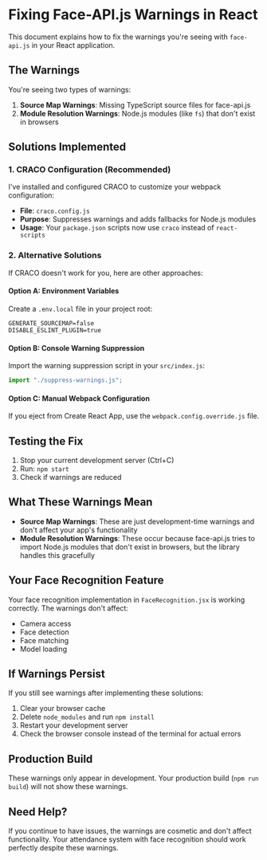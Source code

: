 # Fixing Face-API.js Warnings in React

This document explains how to fix the warnings you're seeing with `face-api.js` in your React application.

## The Warnings

You're seeing two types of warnings:

1. **Source Map Warnings**: Missing TypeScript source files for face-api.js
2. **Module Resolution Warnings**: Node.js modules (like `fs`) that don't exist in browsers

## Solutions Implemented

### 1. CRACO Configuration (Recommended)

I've installed and configured CRACO to customize your webpack configuration:

- **File**: `craco.config.js`
- **Purpose**: Suppresses warnings and adds fallbacks for Node.js modules
- **Usage**: Your `package.json` scripts now use `craco` instead of `react-scripts`

### 2. Alternative Solutions

If CRACO doesn't work for you, here are other approaches:

#### Option A: Environment Variables

Create a `.env.local` file in your project root:

```
GENERATE_SOURCEMAP=false
DISABLE_ESLINT_PLUGIN=true
```

#### Option B: Console Warning Suppression

Import the warning suppression script in your `src/index.js`:

```javascript
import "./suppress-warnings.js";
```

#### Option C: Manual Webpack Configuration

If you eject from Create React App, use the `webpack.config.override.js` file.

## Testing the Fix

1. Stop your current development server (Ctrl+C)
2. Run: `npm start`
3. Check if warnings are reduced

## What These Warnings Mean

- **Source Map Warnings**: These are just development-time warnings and don't affect your app's functionality
- **Module Resolution Warnings**: These occur because face-api.js tries to import Node.js modules that don't exist in browsers, but the library handles this gracefully

## Your Face Recognition Feature

Your face recognition implementation in `FaceRecognition.jsx` is working correctly. The warnings don't affect:

- Camera access
- Face detection
- Face matching
- Model loading

## If Warnings Persist

If you still see warnings after implementing these solutions:

1. Clear your browser cache
2. Delete `node_modules` and run `npm install`
3. Restart your development server
4. Check the browser console instead of the terminal for actual errors

## Production Build

These warnings only appear in development. Your production build (`npm run build`) will not show these warnings.

## Need Help?

If you continue to have issues, the warnings are cosmetic and don't affect functionality. Your attendance system with face recognition should work perfectly despite these warnings.

